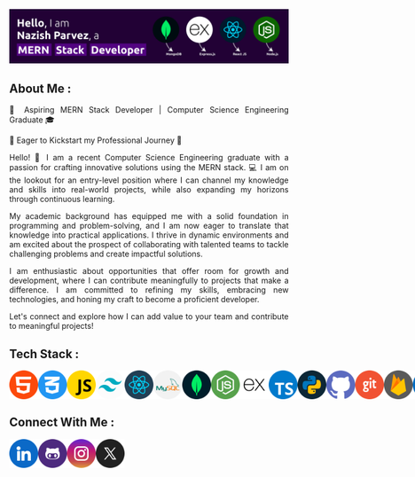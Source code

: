 <!-- Banner -->
<div>
<img src="./assets/a.png" alt="banner">
</div>

<!-- About Me -->

<div>

<h2>About Me : </h2>

<div  align= "justify" >
<p>
🚀 Aspiring MERN Stack Developer | Computer Science Engineering Graduate 🎓

🌟 Eager to Kickstart my Professional Journey 🌟

Hello! 👋 I am a recent Computer Science Engineering graduate with a passion for crafting innovative solutions using the MERN stack. 💻 I am on the lookout for an entry-level position where I can channel my knowledge and skills into real-world projects, while also expanding my horizons through continuous learning.

My academic background has equipped me with a solid foundation in programming and problem-solving, and I am now eager to translate that knowledge into practical applications. I thrive in dynamic environments and am excited about the prospect of collaborating with talented teams to tackle challenging problems and create impactful solutions.

I am enthusiastic about opportunities that offer room for growth and development, where I can contribute meaningfully to projects that make a difference. I am committed to refining my skills, embracing new technologies, and honing my craft to become a proficient developer.

Let's connect and explore how I can add value to your team and contribute to meaningful projects!
</p>
</div>

</div>

<!-- Technical Skills -->

<div>

<h2>Tech Stack : </h2>

<div style="display: flex;">

<img src="./assets/1.png" alt="" style="width:52px; height:52px;">
<img src="./assets/2.png" alt="" style="width:52px; height:52px;">
<img src="./assets/3.png" alt="" style="width:52px; height:52px;">
<img src="./assets/4.png" alt="" style="width:52px; height:52px;">
<img src="./assets/5.png" alt="" style="width:52px; height:52px;">
<img src="./assets/6.png" alt="" style="width:52px; height:52px;">
<img src="./assets/7.png" alt="" style="width:52px; height:52px;">
<img src="./assets/8.png" alt="" style="width:52px; height:52px;">
<img src="./assets/9.png" alt="" style="width:52px; height:52px;">
<img src="./assets/10.png" alt="" style="width:52px; height:52px;">
<img src="./assets/11.png" alt="" style="width:52px; height:52px;">
<img src="./assets/12.png" alt="" style="width:52px; height:52px;">
<img src="./assets/13.png" alt="" style="width:52px; height:52px;">
<img src="./assets/14.png" alt="" style="width:52px; height:52px;">
<img src="./assets/15.png" alt="" style="width:52px; height:52px;">
<img src="./assets/16.png" alt="" style="width:52px; height:52px;">
<img src="./assets/17.png" alt="" style="width:52px; height:52px;">
<img src="./assets/18.png" alt="" style="width:52px; height:52px;">

</div>

</div>

<!-- Connect With Me -->

<div>

<h2>Connect With Me : </h2>

<div style="display: flex;">

<a href="https://www.linkedin.com/in/nazishparvez/" target="_blank">
<img src="./assets/linkedin.png" alt="" style="width:52px; height:52px;">
</a>

<a href="https://github.com/nazish-parvez" target="_blank">
<img src="./assets/github.png"  style="width:52px; height:52px;">
</a>

<a href="https://www.instagram.com/nazishhhhhhhhhhhhh?igsh=MW1rN3hnNWFrMXJ2NQ==" target="_blank">
<img src="./assets/instagram.png" style="width:52px; height:52px;">
</a>

<a href="https://x.com/nazish_parvez?t=Xd9zFghc_BYFwHZK4w9JZA&s=09" target="_blank">
<img src="./assets/x.png" style="width:52px; height:52px;">
</a>

</div>

</div>